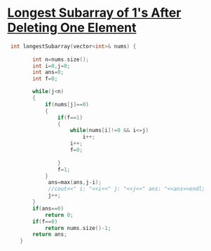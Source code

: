 <h1><a href="https://leetcode.com/problems/longest-subarray-of-1s-after-deleting-one-element/">Longest Subarray of 1's After Deleting One Element
</a></h1>

```cpp
 int longestSubarray(vector<int>& nums) {
        
        int n=nums.size();
        int i=0,j=0;
        int ans=0;
        int f=0;

        while(j<n)
        {
            if(nums[j]==0)
            {
                if(f==1)
                {
                    while(nums[i]!=0 && i<=j)
                        i++;
                    i++;    
                    f=0;
                    
                }
                f=1;
            }
             ans=max(ans,j-i);
             //cout<<" i: "<<i<<" j: "<<j<<" ans: "<<ans<<endl;
             j++;
        }
        if(ans==0)
            return 0;
        if(f==0)
            return nums.size()-1;
        return ans;
    }
```
